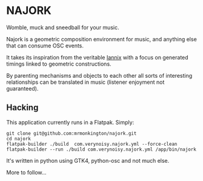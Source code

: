 # NAJORK

Womble, muck and sneedball for your music.

Najork is a geometric composition environment for music, and anything else that can consume OSC events.

It takes its inspiration from the veritable [Iannix](https://www.iannix.org/) with a focus on generated timings linked to geometric constructions.

By parenting mechanisms and objects to each other all sorts of interesting relationships can be translated in music (listener enjoyment not guaranteed).

## Hacking

This application currently runs in a Flatpak. Simply:

```
git clone git@github.com:mrmonkington/najork.git
cd najork
flatpak-builder ./build  com.verynoisy.najork.yml --force-clean
flatpak-builder --run ./build com.verynoisy.najork.yml /app/bin/najork
```

It's written in python using GTK4, python-osc and not much else.

More to follow...

